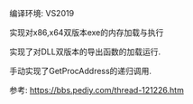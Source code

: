  编译环境: VS2019

实现对x86,x64双版本exe的内存加载与执行

实现了对DLL双版本的导出函数的加载运行.

手动实现了GetProcAddress的递归调用.

参考: https://bbs.pediy.com/thread-121226.htm



